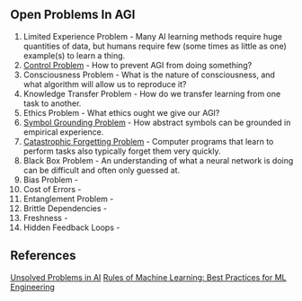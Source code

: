 ## Open Problems In AGI

1. Limited Experience Problem - Many AI learning methods require huge quantities of data, but humans require few (some times as little as one) example(s) to learn a thing.
2. [Control Problem](https://en.wikipedia.org/wiki/AI_control_problem) - How to prevent AGI from doing something?
3. Consciousness Problem - What is the nature of consciousness, and what algorithm will allow us to reproduce it?
4. Knowledge Transfer Problem - How do we transfer learning from one task to another.
5. Ethics Problem - What ethics ought we give our AGI?
6. [Symbol Grounding Problem](https://en.wikipedia.org/wiki/Symbol_grounding_problem) - How abstract symbols can be grounded in empirical experience.
7. [Catastrophic Forgetting Problem](https://en.wikipedia.org/wiki/Catastrophic_interference) - Computer programs that learn to perform tasks also typically forget them very quickly.
8. Black Box Problem - An understanding of what a neural network is doing can be difficult and often only guessed at.
9. Bias Problem  - 
10. Cost of Errors - 
11. Entanglement Problem - 
12. Brittle Dependencies - 
13. Freshness - 
14. Hidden Feedback Loops - 

## References
[Unsolved Problems in AI](https://medium.com/ai-roadmap-institute/unsolved-problems-in-ai-38f4ce18921d)
[Rules of Machine Learning: Best Practices for ML Engineering](http://martin.zinkevich.org/rules_of_ml/rules_of_ml.pdf)
